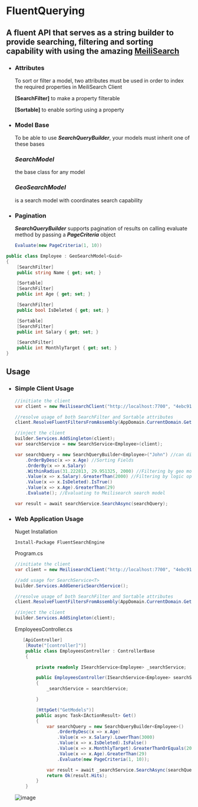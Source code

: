 # FluentQuerying

## A fluent API that serves as a string builder to provide searching, filtering and sorting capability with using the amazing [MeiliSearch]((https://github.com/meilisearch/meilisearch))

- ### Attributes
  To sort or filter a model, two attributes must be used in order to index the required properties in MeiliSearch Client

  **[SearchFilter]**  to make a property filterable
  
  **[Sortable]** to enable sorting using a property

- ### Model Base

  To be able to use ***SearchQueryBuilder***, your models must inherit one of these bases 

  ### ***SearchModel<TKey>*** 

  the base class for any model 

  

  ### ***GeoSearchModel<TKey>*** 

  is a search model with coordinates search capability

- ### Pagination

  ***SearchQueryBuilder*** supports pagination of results on calling evaluate method by passing a ***PageCriteria*** object

  ```C#
  Evaluate(new PageCriteria(1, 10))
  ```



```C#
public class Employee : GeoSearchModel<Guid>
{	
    [SearchFilter]
    public string Name { get; set; }    

    [Sortable]
    [SearchFilter]
    public int Age { get; set; }

    [SearchFilter]
    public bool IsDeleted { get; set; }

    [Sortable]
    [SearchFilter]
    public int Salary { get; set; }

    [SearchFilter]
    public int MonthlyTarget { get; set; }
}

```



## Usage

- ### Simple  Client Usage

  ```c#
  //initiate the client
  var client = new MeilisearchClient("http://localhost:7700", "4ebc913989554d17acea2ee981287a26");
  
  //resolve usage of both SearchFilter and Sortable attributes 
  client.ResolveFluentFiltersFromAssembly(AppDomain.CurrentDomain.GetAssemblies());
  
  //inject the client
  builder.Services.AddSingleton(client);
  var searchService = new SearchService<Employee>(client);
  
  var searchQuery = new SearchQueryBuilder<Employee>("John") //can discard the search term
      .OrderByDesc(x => x.Age) //Sorting Fields
      .OrderBy(x => x.Salary)
      .WithinRadius(31.222813, 29.951325, 2000) //Filtering by geo models
      .Value(x => x.Salary).GreaterThan(2000) //Filtering by logic operators
      .Value(x => x.IsDeleted).IsTrue()
      .Value(x => x.Age).GreaterThan(29)
      .Evaluate(); //Evaluating to Meilisearch search model
  
  var result = await searchService.SearchAsync(searchQuery);
  ```

- ### Web  Application Usage

  Nuget Installation

  ```
  Install-Package FluentSearchEngine
  ```

  Program.cs

  ```c#
  //initiate the client
  var client = new MeilisearchClient("http://localhost:7700", "4ebc913989554d17acea2ee981287a26");
  
  //add usage for SearchService<T>
  builder.Services.AddGenericSearchService();
  
  //resolve usage of both SearchFilter and Sortable attributes 
  client.ResolveFluentFiltersFromAssembly(AppDomain.CurrentDomain.GetAssemblies());
  
  //inject the client
  builder.Services.AddSingleton(client);
  ```

  EmployeesController.cs

  ```c#
     [ApiController]
      [Route("[controller]")]
      public class EmployeesController : ControllerBase
      {
  
          private readonly ISearchService<Employee> _searchService;
  
          public EmployeesController(ISearchService<Employee> searchService)
          {
              _searchService = searchService;
  
          }
  
          [HttpGet("GetModels")]
          public async Task<IActionResult> Get()
          {
              var searchQuery = new SearchQueryBuilder<Employee>()
                  .OrderByDesc(x => x.Age)
                  .Value(x => x.Salary).LowerThan(3000)
                  .Value(x => x.IsDeleted).IsFalse()
                  .Value(x => x.MonthlyTarget).GreaterThanOrEquals(20000)
                  .Value(x => x.Age).GreaterThan(29)
                  .Evaluate(new PageCriteria(1, 10));
  
              var result = await _searchService.SearchAsync(searchQuery);
              return Ok(result.Hits);
          }
      }
  ```


  
  ![image](https://user-images.githubusercontent.com/36865821/201401382-da52a451-228d-407b-aa44-1f27e76308ed.png)


  

